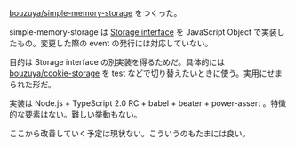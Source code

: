 [bouzuya/simple-memory-storage][] をつくった。

simple-memory-storage は [Storage interface](https://html.spec.whatwg.org/multipage/webstorage.html#the-storage-interface) を JavaScript Object で実装したもの。変更した際の event の発行には対応していない。

目的は Storage interface の別実装を得るためだ。具体的には [bouzuya/cookie-storage][] を test などで切り替えたいときに使う。実用にせまられた形だ。

実装は Node.js + TypeScript 2.0 RC + babel + beater + power-assert 。特徴的な要素はない。難しい挙動もない。

ここから改善していく予定は現状ない。こういうのもたまには良い。

[bouzuya/cookie-storage]: https://github.com/bouzuya/cookie-storage
[bouzuya/simple-memory-storage]: https://github.com/bouzuya/simple-memory-storage
